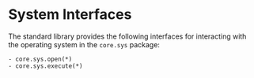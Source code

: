 System Interfaces
=================

The standard library provides the following interfaces for interacting with the operating system in
the `core.sys` package:

```stormdoc
- core.sys.open(*)
- core.sys.execute(*)
```
